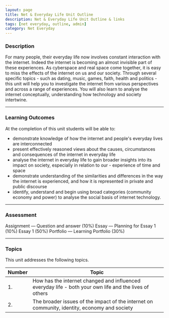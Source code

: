 ```yaml
---
layout: page
title: Net & Everyday Life Unit Outline
description: Net & Everyday Life Unit Outline & links
tags: [net everyday, outline, admin]
category: Net Everyday
---
```


### Description

For many people, their everyday life now involves constant interaction with the internet. Indeed the internet is becoming an almost invisible part of these experiences. As cyberspace and real space come together, it is easy to miss the effects of the internet on us and our society. Through several specific topics - such as dating, music, games, faith, health and politics - this unit will help you to investigate the internet from various perspectives and across a range of experiences. You will also learn to analyse the internet conceptually, understanding how technology and society intertwine.


--- 

### Learning Outcomes

At the completion of this unit students will be able to:

- demonstrate knowledge of how the internet and people's everyday lives are interconnected
- present effectively reasoned views about the causes, circumstances and consequences of the internet in everyday life
- analyse the internet in everyday life to gain broader insights into its impact on society, especially in relation to our - experience of time and space
- demonstrate understanding of the similarities and differences in the way the internet is experienced, and how it is represented in private and public discourse
- identify, understand and begin using broad categories (community economy and power) to analyse the social basis of internet technology.


--- 


### Assessment
Assignment — Question and answer (10%)
Essay — Planning for Essay 1 (10%)
Essay 1 (50%)
Portfolio — Learning Portfolio (30%)


---

### Topics
This unit addresses the following topics.

Number	| Topic
 ------ | ------
1.      | How has the internet changed and influenced everyday life - both your own life and the lives of others
2.      | The broader issues of the impact of the internet on community, identity, economy and society
